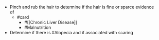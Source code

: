 - Pinch and rub the hair to determine if the hair is fine or sparce evidence of
	- #card
		- #[[Chronic Liver Disease]]
		- #Malnutrition
- Determine if there is #Alopecia and if associated with scaring